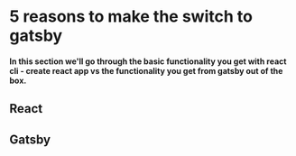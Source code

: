 # 5 reasons to make the switch to gatsby

#### In this section we'll go through the basic functionality you get with react cli - create react app vs the functionality you get from gatsby out of the box.

## React

## Gatsby
